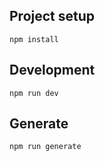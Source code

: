 ## Project setup

```
npm install
```

## Development

```
npm run dev
```

## Generate

```
npm run generate
```
